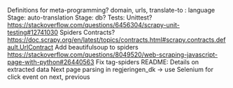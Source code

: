 Definitions for meta-programming? domain, urls, translate-to : language
Stage: auto-translation
Stage: db?
Tests: Unittest? https://stackoverflow.com/questions/6456304/scrapy-unit-testing#12741030 Spiders Contracts? https://doc.scrapy.org/en/latest/topics/contracts.html#scrapy.contracts.default.UrlContract
Add beautifulsoup to spiders https://stackoverflow.com/questions/8049520/web-scraping-javascript-page-with-python#26440563
Fix tag-spiders
README: Details on extracted data
Next page parsing in regjeringen_dk -> use Selenium for click event on next, previous
